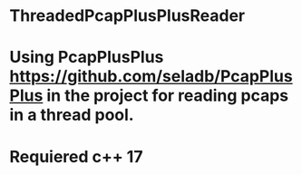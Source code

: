 # ThreadedPcapPlusPlusReader

# Using PcapPlusPlus https://github.com/seladb/PcapPlusPlus in the project for reading pcaps in a thread pool.
# Requiered c++ 17
